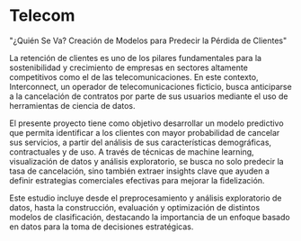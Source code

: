 # Telecom
"¿Quién Se Va? Creación de Modelos para Predecir la Pérdida de Clientes"

La retención de clientes es uno de los pilares fundamentales para la sostenibilidad y crecimiento de empresas en sectores altamente competitivos como el de las telecomunicaciones. En este contexto, Interconnect, un operador de telecomunicaciones ficticio, busca anticiparse a la cancelación de contratos por parte de sus usuarios mediante el uso de herramientas de ciencia de datos.

El presente proyecto tiene como objetivo desarrollar un modelo predictivo que permita identificar a los clientes con mayor probabilidad de cancelar sus servicios, a partir del análisis de sus características demográficas, contractuales y de uso. A través de técnicas de machine learning, visualización de datos y análisis exploratorio, se busca no solo predecir la tasa de cancelación, sino también extraer insights clave que ayuden a definir estrategias comerciales efectivas para mejorar la fidelización.

Este estudio incluye desde el preprocesamiento y análisis exploratorio de datos, hasta la construcción, evaluación y optimización de distintos modelos de clasificación, destacando la importancia de un enfoque basado en datos para la toma de decisiones estratégicas.

